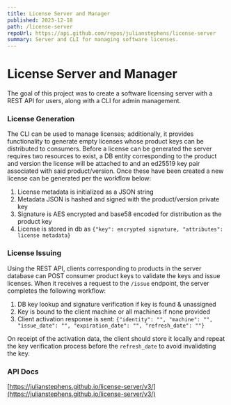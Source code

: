 ```yaml
---
title: License Server and Manager
published: 2023-12-18
path: /license-server
repoUrl: https://api.github.com/repos/julianstephens/license-server
summary: Server and CLI for managing software licenses.
---
```


# License Server and Manager

The goal of this project was to create a software licensing server with a REST API for users, along with a CLI for admin management.

### License Generation

The CLI can be used to manage licenses; additionally, it provides functionality to generate empty licenses whose product keys can be distributed to consumers. Before a license can be generated the server requires two resources to exist, a DB entity corresponding to the product and version the license will be attached to and an ed25519 key pair associated with said product/version. Once these have been created a new license can be generated per the workflow below:

1. License metadata is initialized as a JSON string
2. Metadata JSON is hashed and signed with the product/version private key
3. Signature is AES encrypted and base58 encoded for distribution as the product key
4. License is stored in db as `{"key": encrypted signature, "attributes": license metadata}`

### License Issuing

Using the REST API, clients corresponding to products in the server database can POST consumer product keys to validate the keys and issue licenses. When it receives a request to the `/issue` endpoint, the server completes the following workflow:

1. DB key lookup and signature verification if key is found & unassigned
2. Key is bound to the client machine or all machines if none provided
3. Client activation response is sent: `{"identity": "", "machine": "", "issue_date": "", "expiration_date": "", "refresh_date": ""}`

On receipt of the activation data, the client should store it locally and repeat the key verification process before the `refresh_date` to avoid invalidating the key.

### API Docs

[https://julianstephens.github.io/license-server/v3/](https://julianstephens.github.io/license-server/v3/)
